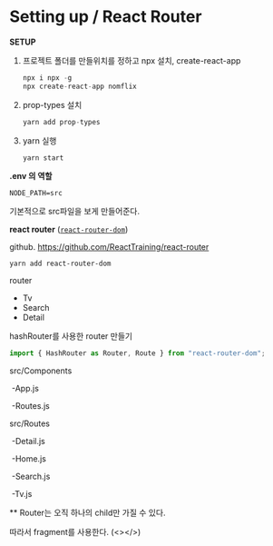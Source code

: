# Setting up / React Router

**SETUP**

1. 프로젝트 폴더를 만들위치를 정하고 npx 설치, create-react-app

   ```javascript
   npx i npx -g
   npx create-react-app nomflix
   ```

2. prop-types 설치

   ```javascript
   yarn add prop-types
   ```

3) yarn 실행

   ```javascript
   yarn start
   ```

**.env 의 역할**

`NODE_PATH=src`

기본적으로 src파일을 보게 만들어준다.

**react router** ([`react-router-dom`](https://github.com/ReactTraining/react-router/blob/master/packages/react-router-dom))

github. https://github.com/ReactTraining/react-router

```javasc
yarn add react-router-dom
```

router

- Tv
- Search
- Detail

hashRouter를 사용한 router 만들기

```javascript
import { HashRouter as Router, Route } from "react-router-dom";
```

src/Components

​ -App.js

​ -Routes.js

src/Routes

​ -Detail.js

​ -Home.js

​ -Search.js

​ -Tv.js

\*\* Router는 오직 하나의 child만 가질 수 있다.

따라서 fragment를 사용한다. (<></>)
